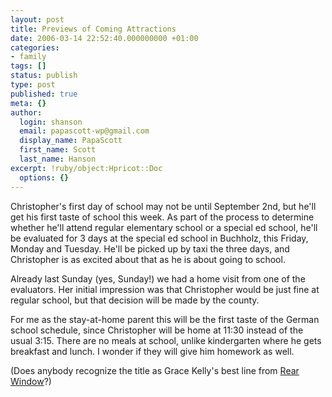 ```yaml
---
layout: post
title: Previews of Coming Attractions
date: 2006-03-14 22:52:40.000000000 +01:00
categories:
- family
tags: []
status: publish
type: post
published: true
meta: {}
author:
  login: shanson
  email: papascott-wp@gmail.com
  display_name: PapaScott
  first_name: Scott
  last_name: Hanson
excerpt: !ruby/object:Hpricot::Doc
  options: {}
---
```

<p>Christopher's first day of school may not be until September 2nd, but he'll get his first taste of school this week. As part of the process to determine whether he'll attend regular elementary school or a special ed school, he'll be evaluated for 3 days at the special ed school in Buchholz, this Friday, Monday and Tuesday. He'll be picked up by taxi the three days, and Christopher is as excited about that as he is about going to school.</p>
<p>Already last Sunday (yes, Sunday!) we had a home visit from one of the evaluators. Her initial impression was that Christopher would be just fine at regular school, but that decision will be made by the county. </p>
<p>For me as the stay-at-home parent this will be the first taste of the German school schedule, since Christopher will be home at 11:30 instead of the usual 3:15. There are no meals at school, unlike kindergarten where he gets breakfast and lunch. I wonder if they will give him homework as well.</p>
<p>(Does anybody recognize the title as Grace Kelly's best line from <a href="http://www.imdb.com/title/tt0047396/">Rear Window</a>?)</p>

